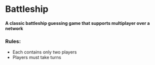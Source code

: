 # Battleship
#### A classic battleship guessing game that supports multiplayer over a network

### Rules:
+ Each contains only two players
+ Players must take turns
